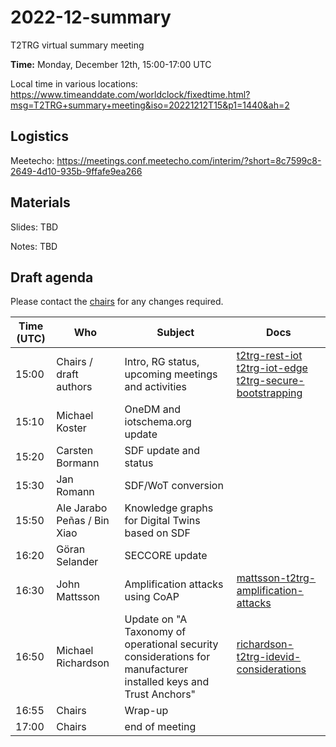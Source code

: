 # 2022-12-summary

T2TRG virtual summary meeting 

**Time:** Monday, December 12th, 15:00-17:00 UTC<br>

Local time in various locations:<br>
https://www.timeanddate.com/worldclock/fixedtime.html?msg=T2TRG+summary+meeting&iso=20221212T15&p1=1440&ah=2<br>


## Logistics

Meetecho: https://meetings.conf.meetecho.com/interim/?short=8c7599c8-2649-4d10-935b-9ffafe9ea266

## Materials

Slides: TBD

Notes: TBD

## Draft agenda

Please contact the [chairs][] for any changes required.

| Time (UTC) | Who                         | Subject                                                                                                         | Docs                                                                                   |
| ---------- | --------------------------- | --------------------------------------------------------------------------------------------------------------- | -------------------------------------------------------------------------------------- |
| 15:00      | Chairs / draft authors      | Intro, RG status, upcoming meetings and activities                                                              | [t2trg-rest-iot][restiot] [t2trg-iot-edge][iot-edge] [t2trg-secure-bootstrapping][sec] |
| 15:10      | Michael Koster              | OneDM and iotschema.org update                                                                                  |                                                                                        |
| 15:20      | Carsten Bormann             | SDF update and status                                                                                           |                                                                                        |
| 15:30      | Jan Romann                  | SDF/WoT conversion                                                                                              |                                                                                        |
| 15:50      | Ale Jarabo Peñas / Bin Xiao | Knowledge graphs for Digital Twins based on SDF                                                                 |                                                                                        |
| 16:20      | Göran Selander              | SECCORE update                                                                                                  |                                                                                        |
| 16:30      | John Mattsson               | Amplification attacks using CoAP                                                                                | [mattsson-t2trg-amplification-attacks][coap-amp]                                       |
| 16:50      | Michael Richardson          | Update on "A Taxonomy of operational security considerations for manufacturer installed keys and Trust Anchors" | [richardson-t2trg-idevid-considerations][idevid]                                       |
| 16:55      | Chairs                      | Wrap-up                                                                                                         |                                                                                        |
| 17:00      | Chairs                      | end of meeting                                                                                                  |                                                                                        |



[WISHI]: https://github.com/t2trg/wishi/wiki/Agenda-items
[restiot]: https://tools.ietf.org/html/draft-irtf-t2trg-rest-iot-10
[chairs]: mailto:t2trg-chairs@irtf.org
[iot-edge]: https://datatracker.ietf.org/doc/html/draft-irtf-t2trg-iot-edge-07
[sec]: https://datatracker.ietf.org/doc/html/draft-irtf-t2trg-secure-bootstrapping-02
[idev]: https://datatracker.ietf.org/doc/html/draft-richardson-t2trg-idevid-considerations-03
[coap-amp]: https://www.ietf.org/archive/id/draft-mattsson-t2trg-amplification-attacks-01.html
[idevid]: https://www.ietf.org/archive/id/draft-richardson-t2trg-idevid-considerations-09.html
